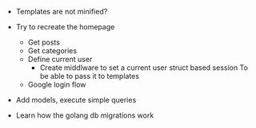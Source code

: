 * Templates are not minified?

* Try to recreate the homepage
    * Get posts
    * Get categories
    * Define current user
      * Create middlware to set a current user struct based session
        To be able to pass it to templates
    * Google login flow

* Add models, execute simple queries
* Learn how the golang db migrations work